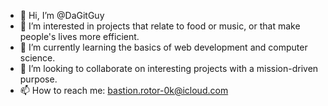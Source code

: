 - 👋 Hi, I’m @DaGitGuy
- 👀 I’m interested in projects that relate to food or music, or that make people's lives more efficient. 
- 🌱 I’m currently learning the basics of web development and computer science.
- 💞️ I’m looking to collaborate on interesting projects with a mission-driven purpose.
- 📫 How to reach me: bastion.rotor-0k@icloud.com

<!---
DaGitGuy/DaGitGuy is a ✨ special ✨ repository because its `README.md` (this file) appears on your GitHub profile.
You can click the Preview link to take a look at your changes.
--->
